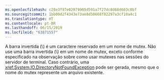 ```yaml
---
ms.openlocfilehash: c28e3f97e02079905d591a7f27dc8d68d603c0bf
ms.sourcegitcommit: 1bb00d2f4343e73ae8d58668f02297a3cf10a4c1
ms.translationtype: HT
ms.contentlocale: pt-BR
ms.lasthandoff: 06/15/2019
ms.locfileid: "63871557"
---
```

A barra invertida (\\) é um caractere reservado em um nome de mutex. Não use uma barra invertida (\\) em um nome de mutex, exceto conforme especificado na observação sobre como usar mutexes nas sessões do servidor de terminal. Caso contrário, uma <xref:System.IO.DirectoryNotFoundException> pode ser gerada, mesmo que o nome do mutex represente um arquivo existente.
